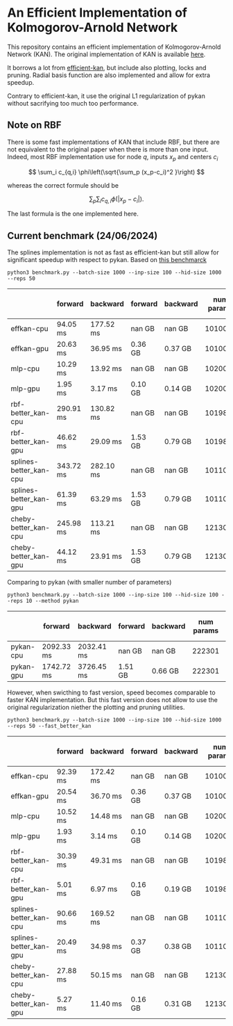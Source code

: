 # An Efficient Implementation of Kolmogorov-Arnold Network

This repository contains an efficient implementation of Kolmogorov-Arnold Network (KAN).
The original implementation of KAN is available [here](https://github.com/KindXiaoming/pykan).

It borrows a lot from [efficient-kan](https://github.com/Blealtan/efficient-kan), but include also plotting, locks and pruning.  Radial basis function are also implemented and allow for extra speedup.

Contrary to efficient-kan, it use the original L1 regularization of pykan without sacrifying too much too performance.


## Note on RBF

There is some fast implementations of KAN that include RBF, but there are not equivalent to the original paper when there is more than one input. Indeed, most RBF implementation use for node $q$, inputs $x_p$ and centers $c_i$

$$ \sum_i c_{q,i} \phi\left(\sqrt{\sum_p (x_p-c_i)^2 }\right)  $$

whereas the correct formule should be

$$ \sum_p  \sum_i  c_{q,i} \phi \left(  |x_p-c_i|\right)  .$$

The last formula is the one implemented here.


## Current benchmark (24/06/2024)

The splines implementation is not as fast as efficient-kan but still allow for significant speedup with respect to pykan.  Based on [this benchmarck](https://github.com/Jerry-Master/KAN-benchmarking)

``
python3 benchmark.py --batch-size 1000 --inp-size 100 --hid-size 1000 --reps 50
``


|                        |      forward  |     backward  |      forward  |     backward  |   num params  |  num trainable params
|------------------------|---------------|---------------|---------------|---------------|---------------|----------------------
|effkan-cpu              |     94.05 ms  |    177.52 ms  |       nan GB  |       nan GB  |      1010000  |               1010000
|effkan-gpu              |     20.63 ms  |     36.95 ms  |      0.36 GB  |      0.37 GB  |      1010000  |               1010000
|mlp-cpu                 |     10.29 ms  |     13.92 ms  |       nan GB  |       nan GB  |      1020001  |               1020001
|mlp-gpu                 |      1.95 ms  |      3.17 ms  |      0.10 GB  |      0.14 GB  |      1020001  |               1020001
|rbf-better_kan-cpu      |    290.91 ms  |    130.82 ms  |       nan GB  |       nan GB  |      1019801  |               1011001
|rbf-better_kan-gpu      |     46.62 ms  |     29.09 ms  |      1.53 GB  |      0.79 GB  |      1019801  |               1011001
|splines-better_kan-cpu  |    343.72 ms  |    282.10 ms  |       nan GB  |       nan GB  |      1011001  |               1011001
|splines-better_kan-gpu  |     61.39 ms  |     63.29 ms  |      1.53 GB  |      0.79 GB  |      1011001  |               1011001
|cheby-better_kan-cpu    |    245.98 ms  |    113.21 ms  |       nan GB  |       nan GB  |      1213001  |               1213001
|cheby-better_kan-gpu    |     44.12 ms  |     23.91 ms  |      1.53 GB  |      0.79 GB  |      1213001  |               1213001


Comparing to pykan (with smaller number of parameters)

``
python3 benchmark.py --batch-size 1000 --inp-size 100 --hid-size 100 --reps 10 --method pykan
``


|           |      forward  |     backward  |      forward  |     backward  |   num params  |  num trainable params
|-----------|---------------|---------------|---------------|---------------|---------------|----------------------
|pykan-cpu  |   2092.33 ms  |   2032.41 ms  |       nan GB  |       nan GB  |       222301  |                141501
|pykan-gpu  |   1742.72 ms  |   3726.45 ms  |      1.51 GB  |      0.66 GB  |       222301  |                141501


However, when swicthing to fast version, speed becomes comparable to faster KAN implementation. But this fast version does not allow to use the original regularization niether the plotting and pruning utilities.

``
python3 benchmark.py --batch-size 1000 --inp-size 100 --hid-size 1000 --reps 50 --fast_better_kan
``

|                        |      forward  |     backward  |      forward  |     backward  |   num params  |  num trainable params
|------------------------|---------------|---------------|---------------|---------------|---------------|----------------------
|effkan-cpu              |     92.39 ms  |    172.42 ms  |       nan GB  |       nan GB  |      1010000  |               1010000
|effkan-gpu              |     20.54 ms  |     36.70 ms  |      0.36 GB  |      0.37 GB  |      1010000  |               1010000
|mlp-cpu                 |     10.52 ms  |     14.48 ms  |       nan GB  |       nan GB  |      1020001  |               1020001
|mlp-gpu                 |      1.93 ms  |      3.14 ms  |      0.10 GB  |      0.14 GB  |      1020001  |               1020001
|rbf-better_kan-cpu      |     30.39 ms  |     49.31 ms  |       nan GB  |       nan GB  |      1019801  |               1011001
|rbf-better_kan-gpu      |      5.01 ms  |      6.97 ms  |      0.16 GB  |      0.19 GB  |      1019801  |               1011001
|splines-better_kan-cpu  |     90.66 ms  |    169.52 ms  |       nan GB  |       nan GB  |      1011001  |               1011001
|splines-better_kan-gpu  |     20.49 ms  |     34.98 ms  |      0.37 GB  |      0.38 GB  |      1011001  |               1011001
|cheby-better_kan-cpu    |     27.88 ms  |     50.15 ms  |       nan GB  |       nan GB  |      1213001  |               1213001
|cheby-better_kan-gpu    |      5.27 ms  |     11.40 ms  |      0.16 GB  |      0.31 GB  |      1213001  |               1213001
